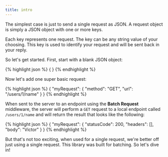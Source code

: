 ```yaml
---
title: intro
---
```


The simplest case is just to send a single request as JSON. A request object is simply a JSON object with one or more keys.

Each key represents one request. The key can be any string value of your choosing. This key is used to identify your request and will be sent back in your reply.

So let's get started. First, start with a blank JSON object:

{% highlight json %}
{ 
}
{% endhighlight %}

Now let's add one super basic request:

{% highlight json %}
{
    "myRequest": {
        "method": "GET",
        "url": "/users/1/name"
    }
}
{% endhighlight %}

When sent to the server to an endpoint using the **Batch Request** middleware, the server will perform a `GET` request to a local endpoint called `/users/1/name` and will return the result that looks like the following:

{% highlight json %}
{
    "myRequest": {
        "statusCode": 200,
        "headers": [],
        "body": "Victor"
    }
}
{% endhighlight %}

But that's not too exciting, when used for a single request, we're better off just using a single request. This library was built for batching. So let's dive in!

